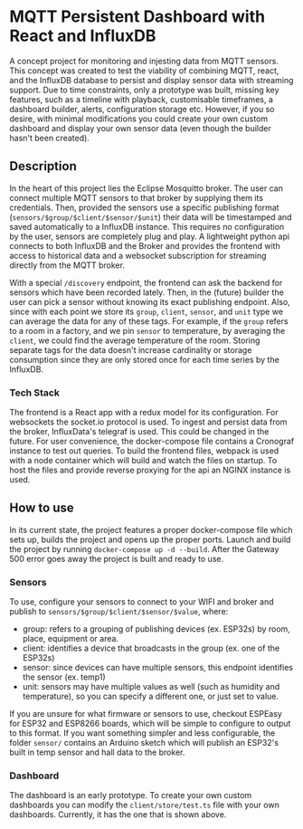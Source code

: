 # MQTT Persistent Dashboard with React and InfluxDB 
A concept project for monitoring and injesting data from MQTT sensors.
This concept was created to test the viability of combining MQTT, react, and the InfluxDB
database to persist and display sensor data with streaming support.
Due to time constraints, only a prototype was built, missing key features, such as a
timeline with playback, customisable timeframes, a dashboard builder, alerts, configuration
storage etc.
However, if you so desire, with minimal modifications you could create your own custom dashboard
and display your own sensor data (even though the builder hasn't been created).

## Description
In the heart of this project lies the Eclipse Mosquitto broker.
The user can connect multiple MQTT sensors to that broker by supplying them
its credentials.
Then, provided the sensors use a specific publishing format (`sensors/$group/$client/$sensor/$unit`)
their data will be timestamped and saved automatically to a InfluxDB instance.
This requires no configuration by the user, sensors are completely plug and play.
A lightweight python api connects to both InfluxDB and the Broker and provides the frontend
with access to historical data and a websocket subscription for streaming directly from the MQTT
broker.

With a special `/discovery` endpoint, the frontend can ask the backend for sensors which
have been recorded lately.
Then, in the (future) builder the user can pick a sensor without knowing its exact publishing
endpoint.
Also, since with each point we store its `group`, `client`, `sensor`, and `unit` type we can average
the data for any of these tags.
For example, if the `group` refers to a room in a factory, and we pin `sensor` to temperature, by averaging the `client`, we could find the average temperature of the room.
Storing separate tags for the data doesn't increase cardinality or storage consumption since
they are only stored once for each time series by the InfluxDB.

### Tech Stack
The frontend is a React app with a redux model for its configuration.
For websockets the socket.io protocol is used.
To ingest and persist data from the broker, InfluxData's telegraf is used.
This could be changed in the future.
For user convenience, the docker-compose file contains a Cronograf instance
to test out queries.
To build the frontend files, webpack is used with a node container
which will build and watch the files on startup.
To host the files and provide reverse proxying for the api an NGINX instance is used.

## How to use
In its current state, the project features a proper docker-compose file which sets up, builds 
the project and opens up the proper ports.
Launch and build the project by running `docker-compose up -d --build`.
After the Gateway 500 error goes away the project is built and ready to use.

### Sensors
To use, configure your sensors to connect to your WIFI and broker and publish to
`sensors/$group/$client/$sensor/$value`, where:
 - group: refers to a grouping of publishing devices (ex. ESP32s) by room, place, equipment or area.
 - client: identifies a device that broadcasts in the group (ex. one of the ESP32s)
 - sensor: since devices can have multiple sensors, this endpoint identifies the sensor (ex. temp1)
 - unit: sensors may have multiple values as well (such as humidity and temperature),
   so you can specify a different one, or just set to value.

If you are unsure for what firmware or sensors to use, checkout ESPEasy for ESP32 and ESP8266
boards, which will be simple to configure to output to this format.
If you want something simpler and less configurable, the folder `sensor/` contains an Arduino
sketch which will publish an ESP32's built in temp sensor and hall data to the broker.

### Dashboard
The dashboard is an early prototype.
To create your own custom dashboards you can modify the `client/store/test.ts` file
with your own dashboards.
Currently, it has the one that is shown above.